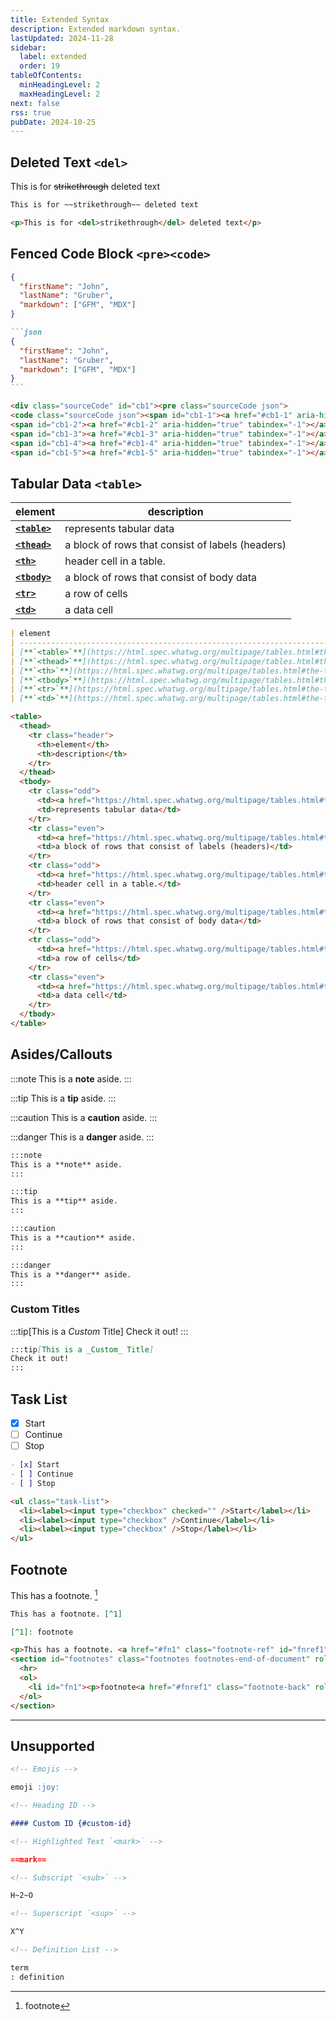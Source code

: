 ```yaml
---
title: Extended Syntax
description: Extended markdown syntax.
lastUpdated: 2024-11-28
sidebar:
  label: extended
  order: 19
tableOfContents:
  minHeadingLevel: 2
  maxHeadingLevel: 2
next: false
rss: true
pubDate: 2024-10-25
---
```


## Deleted Text `<del>`

This is for ~~strikethrough~~ deleted text

```markdown title="Markdown:" /~~\w+~~/
This is for ~~strikethrough~~ deleted text
```

```html title="HTML output:"
<p>This is for <del>strikethrough</del> deleted text</p>
```

## Fenced Code Block `<pre><code>`

```json
{
  "firstName": "John",
  "lastName": "Gruber",
  "markdown": ["GFM", "MDX"]
}
```

<!-- deno-fmt-ignore -->
````markdown title="Markdown:"  /^&grave;{3}(?:\w+|)$/
```json
{
  "firstName": "John",
  "lastName": "Gruber",
  "markdown": ["GFM", "MDX"]
}
```
````

```html title="HTML output:"
<div class="sourceCode" id="cb1"><pre class="sourceCode json">
<code class="sourceCode json"><span id="cb1-1"><a href="#cb1-1" aria-hidden="true" tabindex="-1"></a><span class="fu">{</span></span>
<span id="cb1-2"><a href="#cb1-2" aria-hidden="true" tabindex="-1"></a>  <span class="dt">&quot;firstName&quot;</span><span class="fu">:</span> <span class="st">&quot;John&quot;</span><span class="fu">,</span></span>
<span id="cb1-3"><a href="#cb1-3" aria-hidden="true" tabindex="-1"></a>  <span class="dt">&quot;lastName&quot;</span><span class="fu">:</span> <span class="st">&quot;Gruber&quot;</span><span class="fu">,</span></span>
<span id="cb1-4"><a href="#cb1-4" aria-hidden="true" tabindex="-1"></a>  <span class="dt">&quot;markdown&quot;</span><span class="fu">:</span> <span class="ot">[</span><span class="st">&quot;GFM&quot;</span><span class="ot">,</span> <span class="st">&quot;MDX&quot;</span><span class="ot">]</span></span>
<span id="cb1-5"><a href="#cb1-5" aria-hidden="true" tabindex="-1"></a><span class="fu">}</span></span></code></pre></div>
```

## Tabular Data `<table>`

| element                                                                               | description                                      |
| ------------------------------------------------------------------------------------- | ------------------------------------------------ |
| [**`<table>`**](https://html.spec.whatwg.org/multipage/tables.html#the-table-element) | represents tabular data                          |
| [**`<thead>`**](https://html.spec.whatwg.org/multipage/tables.html#the-thead-element) | a block of rows that consist of labels (headers) |
| [**`<th>`**](https://html.spec.whatwg.org/multipage/tables.html#the-th-element)       | header cell in a table.                          |
| [**`<tbody>`**](https://html.spec.whatwg.org/multipage/tables.html#the-tbody-element) | a block of rows that consist of body data        |
| [**`<tr>`**](https://html.spec.whatwg.org/multipage/tables.html#the-tr-element)       | a row of cells                                   |
| [**`<td>`**](https://html.spec.whatwg.org/multipage/tables.html#the-td-element)       | a data cell                                      |

```markdown title="Markdown:" '|' /-{3,}/
| element                                                                               | description                                      |
| ------------------------------------------------------------------------------------- | ------------------------------------------------ |
| [**`<table>`**](https://html.spec.whatwg.org/multipage/tables.html#the-table-element) | represents tabular data                          |
| [**`<thead>`**](https://html.spec.whatwg.org/multipage/tables.html#the-thead-element) | a block of rows that consist of labels (headers) |
| [**`<th>`**](https://html.spec.whatwg.org/multipage/tables.html#the-th-element)       | header cell in a table.                          |
| [**`<tbody>`**](https://html.spec.whatwg.org/multipage/tables.html#the-tbody-element) | a block of rows that consist of body data        |
| [**`<tr>`**](https://html.spec.whatwg.org/multipage/tables.html#the-tr-element)       | a row of cells                                   |
| [**`<td>`**](https://html.spec.whatwg.org/multipage/tables.html#the-td-element)       | a data cell                                      |
```

```html title="HTML output:"
<table>
  <thead>
    <tr class="header">
      <th>element</th>
      <th>description</th>
    </tr>
  </thead>
  <tbody>
    <tr class="odd">
      <td><a href="https://html.spec.whatwg.org/multipage/tables.html#the-table-element"><strong><code>&lt;table&gt;</code></strong></a></td>
      <td>represents tabular data</td>
    </tr>
    <tr class="even">
      <td><a href="https://html.spec.whatwg.org/multipage/tables.html#the-thead-element"><strong><code>&lt;thead&gt;</code></strong></a></td>
      <td>a block of rows that consist of labels (headers)</td>
    </tr>
    <tr class="odd">
      <td><a href="https://html.spec.whatwg.org/multipage/tables.html#the-th-element"><strong><code>&lt;th&gt;</code></strong></a></td>
      <td>header cell in a table.</td>
    </tr>
    <tr class="even">
      <td><a href="https://html.spec.whatwg.org/multipage/tables.html#the-tbody-element"><strong><code>&lt;tbody&gt;</code></strong></a></td>
      <td>a block of rows that consist of body data</td>
    </tr>
    <tr class="odd">
      <td><a href="https://html.spec.whatwg.org/multipage/tables.html#the-tr-element"><strong><code>&lt;tr&gt;</code></strong></a></td>
      <td>a row of cells</td>
    </tr>
    <tr class="even">
      <td><a href="https://html.spec.whatwg.org/multipage/tables.html#the-td-element"><strong><code>&lt;td&gt;</code></strong></a></td>
      <td>a data cell</td>
    </tr>
  </tbody>
</table>
```

## Asides/Callouts

:::note
This is a **note** aside.
:::

:::tip
This is a **tip** aside.
:::

:::caution
This is a **caution** aside.
:::

:::danger
This is a **danger** aside.
:::

```markdown title="Markdown:" /:{3}(?:\w+|)/
:::note
This is a **note** aside.
:::

:::tip
This is a **tip** aside.
:::

:::caution
This is a **caution** aside.
:::

:::danger
This is a **danger** aside.
:::
```

### Custom Titles

:::tip[This is a _Custom_ Title]
Check it out!
:::

```markdown title="Markdown:" '[This is a _Custom_ Title]'
:::tip[This is a _Custom_ Title]
Check it out!
:::
```

## Task List

- [x] Start
- [ ] Continue
- [ ] Stop

<!-- deno-fmt-ignore -->
```markdown title="Markdown:" /- \\[(?:x| )\\] /
- [x] Start
- [ ] Continue
- [ ] Stop
```

```html title="HTML output:"
<ul class="task-list">
  <li><label><input type="checkbox" checked="" />Start</label></li>
  <li><label><input type="checkbox" />Continue</label></li>
  <li><label><input type="checkbox" />Stop</label></li>
</ul>
```

## Footnote

This has a footnote. [^1]

[^1]: footnote

<!-- deno-fmt-ignore -->
```markdown title="Markdown:" /\\[\\^1\\](?:: \w+|)/
This has a footnote. [^1]

[^1]: footnote
```

```html title="HTML output:"
<p>This has a footnote. <a href="#fn1" class="footnote-ref" id="fnref1" role="doc-noteref"><sup>1</sup></a></p>
<section id="footnotes" class="footnotes footnotes-end-of-document" role="doc-endnotes">
  <hr>
  <ol>
    <li id="fn1"><p>footnote<a href="#fnref1" class="footnote-back" role="doc-backlink">↩︎</a></p></li>
  </ol>
</section>
```

---

## Unsupported

```markdown
<!-- Emojis -->

emoji :joy:

<!-- Heading ID -->

#### Custom ID {#custom-id}

<!-- Highlighted Text `<mark>` -->

==mark==

<!-- Subscript `<sub>` -->

H~2~O

<!-- Superscript `<sup>` -->

X^Y

<!-- Definition List -->

term
: definition
```
